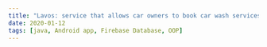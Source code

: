 ```yaml
---
title: "Lavos: service that allows car owners to book car wash services online."
date: 2020-01-12
tags: [java, Android app, Firebase Database, OOP]
---
```


